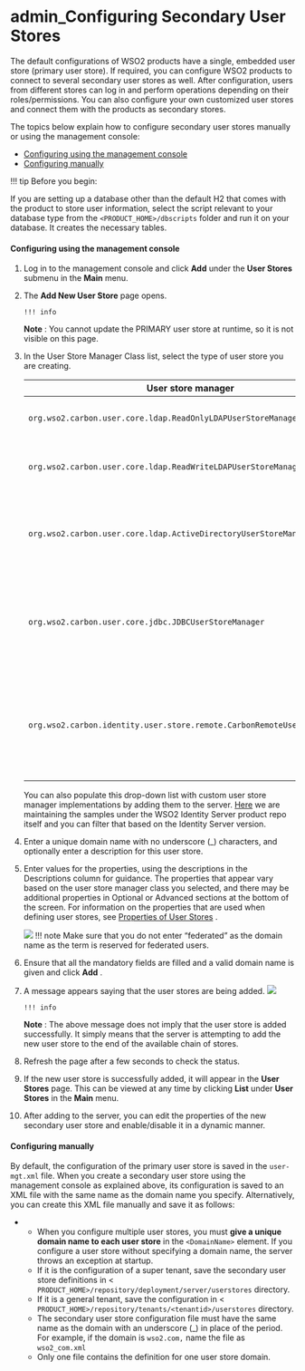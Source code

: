 # admin\_Configuring Secondary User Stores

The default configurations of WSO2 products have a single, embedded user store (primary user store). If required, you can configure WSO2 products to connect to several secondary user stores as well. After configuration, users from different stores can log in and perform operations depending on their roles/permissions. You can also configure your own customized user stores and connect them with the products as secondary stores.

The topics below explain how to configure secondary user stores manually or using the management console:

-   [Configuring using the management console](#admin_ConfiguringSecondaryUserStores-Configuringusingthemanagementconsole)
-   [Configuring manually](#admin_ConfiguringSecondaryUserStores-Configuringmanually)

!!! tip
Before you begin:

If you are setting up a database other than the default H2 that comes with the product to store user information, select the script relevant to your database type from the `<PRODUCT_HOME>/dbscripts` folder and run it on your database. It creates the necessary tables.


#### Configuring using the management console

1.  Log in to the management console and click **Add** under the **User Stores** submenu in the **Main** menu.
2.  The **Add New User Store** page opens.

        !!! info
    **Note** : You cannot update the PRIMARY user store at runtime, so it is not visible on this page.


3.  In the User Store Manager Class list, select the type of user store you are creating.

    <table>
    <thead>
    <tr class="header">
    <th>User store manager</th>
    <th>Description</th>
    </tr>
    </thead>
    <tbody>
    <tr class="odd">
    <td><pre><code>org.wso2.carbon.user.core.ldap.ReadOnlyLDAPUserStoreManager</code></pre></td>
    <td><p>Use <code>                ReadOnlyLDAPUserStoreManager               </code> to do read-only operations for LDAP user stores.</p></td>
    </tr>
    <tr class="even">
    <td><code>               org.wso2.carbon.user.core.ldap.ReadWriteLDAPUserStoreManager              </code></td>
    <td><p>Use <code>                ReadWriteLDAPUserStoreManager               </code> for LDAP user stores to do both read and write operations.</p></td>
    </tr>
    <tr class="odd">
    <td><pre><code>org.wso2.carbon.user.core.ldap.ActiveDirectoryUserStoreManager</code></pre></td>
    <td><p>Use <code>                ActiveDirectoryUserStoreManager               </code> to configure an Active Directory Domain Service (AD DS) or Active Directory Lightweight Directory Service (AD LDS). This can be used <strong>only</strong> for read/write operations. If you need to use AD as read-only, you must use <code>                org.wso2.carbon.user.core.ldap.ReadOnlyLDAPUserStoreManager               </code> .</p></td>
    </tr>
    <tr class="even">
    <td><pre><code>org.wso2.carbon.user.core.jdbc.JDBCUserStoreManager</code></pre></td>
    <td><p>Use <code>                JDBCUserStoreManager               </code> for JDBC user stores. The JDBC user store can be configured for read-only mode or read/write mode using the following property: <code>                &lt;Property name=&quot;ReadOnly&quot;&gt;false/true&lt;/Property&gt;               </code> .</p></td>
    </tr>
    <tr class="odd">
    <td><code>               org.wso2.carbon.identity.user.store.remote.CarbonRemoteUserStoreManger              </code></td>
    <td><div class="content-wrapper">
    <p>Use <code>                 CarbonRemoteUserStoreManager                </code> to configure another WSO2 product based on WSO2 Carbon as the user store manager.</p>
        !!! note
        <p><strong>Note</strong> : Any secondary user stores that are configured to the WSO2 product are not supported. However, the primary user store of the WSO2 product you point to works as expected.</p>

    </div></td>
    </tr>
    </tbody>
    </table>

    You can also populate this drop-down list with custom user store manager implementations by adding them to the server.
    [Here](https://github.com/wso2/product-is/tree/v5.1.0/modules/samples/user-mgt/sample-custome-user-store-manager) we are maintaining the samples under the WSO2 Identity Server product repo itself and you can filter that based on the Identity Server version.

4.  Enter a unique domain name with no underscore (\_) characters, and optionally enter a description for this user store.

5.  Enter values for the properties, using the descriptions in the Descriptions column for guidance. The properties that appear vary based on the user store manager class you selected, and there may be additional properties in Optional or Advanced sections at the bottom of the screen. For information on the properties that are used when defining user stores, see [Properties of User Stores](https://docs.wso2.com/display/ADMIN44x/Working+with+Properties+of+User+Stores) .

    ![]({{base_path}}/assets/attachments/126562324/126562326.png)
        !!! note
    Make sure that you do not enter “federated” as the domain name as the term is reserved for federated users.


6.  Ensure that all the mandatory fields are filled and a valid domain name is given and click **Add** .

7.  A message appears saying that the user stores are being added.
    ![]({{base_path}}/assets/attachments/31130739/31359112.png)

        !!! info
    **Note** : The above message does not imply that the user store is added successfully. It simply means that the server is attempting to add the new user store to the end of the available chain of stores.


8.  Refresh the page after a few seconds to check the status.

9.  If the new user store is successfully added, it will appear in the **User Stores** page. This can be viewed at any time by clicking **List** under **User Stores** in the **Main** menu.

10. After adding to the server, you can edit the properties of the new secondary user store and enable/disable it in a dynamic manner.

#### Configuring manually

By default, the configuration of the primary user store is saved in the `user-mgt.xml` file. When you create a secondary user store using the management console as explained above, its configuration is saved to an XML file with the same name as the domain name you specify. Alternatively, you can create this XML file manually and save it as follows:

-   -   When you configure multiple user stores, you must **give a unique domain name to each user store** in the `<DomainName>` element. If you configure a user store without specifying a domain name, the server throws an exception at startup.
    -   If it is the configuration of a super tenant, save the secondary user store definitions in &lt; `PRODUCT_HOME>/repository/deployment/server/userstores` directory.
    -   If it is a general tenant, save the configuration in &lt; `PRODUCT_HOME>/repository/tenants/<tenantid>/userstores` directory.
    -   The secondary user store configuration file must have the same name as the domain with an underscore (\_) in place of the period. For example, if the domain is `wso2.com,` name the file as `wso2_com.xml           `
    -   Only one file contains the definition for one user store domain.


